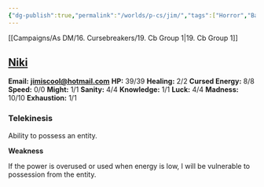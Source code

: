 ```yaml
---
{"dg-publish":true,"permalink":"/worlds/p-cs/jim/","tags":["Horror","Balky"]}
---
```


[[Campaigns/As DM/16. Cursebreakers/19. Cb Group 1\|19. Cb Group 1]]
## [Niki](Niki.md)

**Email:** **jimiscool@hotmail.com**
**HP:** 39/39
**Healing:** 2/2
**Cursed Energy:** 8/8
**Speed:** 0/0
**Might:** 1/1
**Sanity:** 4/4
**Knowledge:** 1/1
**Luck:** 4/4
**Madness:** 10/10
**Exhaustion:** 1/1

### **Telekinesis**  

Ability to possess an entity.

**Weakness**

If the power is overused or used when energy is low, I will be vulnerable to possession from the entity.